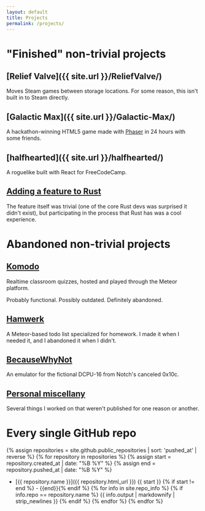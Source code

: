 ```yaml
---
layout: default
title: Projects
permalink: /projects/
---
```

"Finished" non-trivial projects
===============================

[Relief Valve]({{ site.url }}/ReliefValve/)
-------------------------------------------

Moves Steam games between storage locations. For some reason, this isn't built in to Steam directly.

[Galactic Max]({{ site.url }}/Galactic-Max/)
--------------------------------------------

A hackathon-winning HTML5 game made with [Phaser](http://phaser.io) in 24 hours with some friends.

[halfhearted]({{ site.url }}/halfhearted/)
--------------------------------------------

A roguelike built with React for FreeCodeCamp.

[Adding a feature to Rust](https://github.com/rust-lang/rust/pull/34694)
------------------------------------------------------------------------

The feature itself was trivial (one of the core Rust devs was surprised it didn't exist), but participating in the process that Rust has was a cool experience.

Abandoned non-trivial projects
==============================

[Komodo](https://github.com/KamikazeKumquatsLLC/komodo)
-------------------------------------------------------

Realtime classroom quizzes, hosted and played through the Meteor platform.

Probably functional. Possibly outdated. Definitely abandoned.

[Hamwerk](https://github.com/mathphreak/hamwerk)
------------------------------------------------

A Meteor-based todo list specialized for homework. I made it when I needed it, and I abandoned it when I didn't.

[BecauseWhyNot](https://github.com/mathphreak/BecauseWhyNot)
------------------------------------------------------------

An emulator for the fictional DCPU-16 from Notch's canceled 0x10c.

[Personal miscellany](/projects/misc/)
--------------------------------------

Several things I worked on that weren't published for one reason or another.

Every single GitHub repo
========================
{% assign repositories = site.github.public_repositories | sort: 'pushed_at' | reverse %}
{% for repository in repositories %}
  {% assign start = repository.created_at | date: "%B %Y" %}
  {% assign end = repository.pushed_at | date: "%B %Y" %}
  * [{{ repository.name }}]({{ repository.html_url }})
    {{ start }} {% if start != end %} - {{end}}{% endif %}
    {% for info in site.repo_info %}
    {% if info.repo == repository.name %}
    {{ info.output | markdownify | strip_newlines }}
    {% endif %}
    {% endfor %}
{% endfor %}
